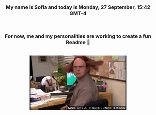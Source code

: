 


<div align="center">
<h3 >My name is Sofia and today is Monday, 27 September, 15:42 GMT-4</h3><br>
<h3 >For now, me and my personalities are working to create a fun Readme 👋
</h3><br>
<img src='img/dwight.gif' alt='working...'/>
</div>
